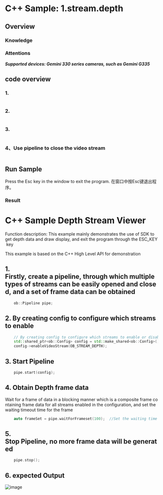 # C++ Sample: 1.stream.depth

## Overview

### Knowledge

### Attentions

***Supported devices: Gemini 330 series cameras, such as Gemini G335***

## code overview

### 1. 

```cpp

```

### 2. 

```cpp

```

### 3. 

```cpp


```

### 4、Use pipeline to close the video stream

```cpp

```

## Run Sample

Press the Esc key in the window to exit the program.
在窗口中按Esc键退出程序。

### Result










# C++ Sample Depth Stream Viewer

Function description: This example mainly demonstrates the use of SDK to get depth data and draw display, and exit the program through the ESC_KEY key

This example is based on the C++ High Level API for demonstration

## 1. Firstly, create a pipeline, through which multiple types of streams can be easily opened and closed, and a set of frame data can be obtained
```cpp
    ob::Pipeline pipe;
```

## 2. By creating config to configure which streams to enable
```cpp
    // By creating config to configure which streams to enable or disable for the pipeline, here the depth stream will be enabled
    std::shared_ptr<ob::Config> config = std::make_shared<ob::Config>();
    config->enableVideoStream(OB_STREAM_DEPTH);
```

## 3. Start Pipeline
```cpp
    pipe.start(config);
```

## 4. Obtain Depth frame data
Wait for a frame of data in a blocking manner which is a composite frame containing frame data for all streams enabled in the configuration, and set the waiting timeout time for the frame
```cpp
    auto frameSet = pipe.waitForFrameset(100);	//Set the waiting time to 100ms
```

## 5. Stop Pipeline, no more frame data will be generated
```cpp
    pipe.stop();
```
## 6. expected Output

![image](Image/DepthViewer.png)
